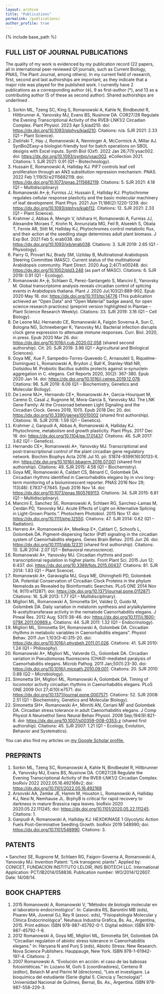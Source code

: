 ```yaml
---
layout: archive
title: "Publications"
permalink: /publications/
author_profile: true
---
```


{% include base_path %}

## FULL LIST OF JOURNAL PUBLICATIONS
The quality of my work is evidenced by my publication record (22 papers, all in international peer-reviewed Q1 journals, such as Current Biology, PNAS, The Plant Journal, among others). In my current field of research, first, second and last authorships are important, as they indicate that a major role was played for the published work. I currently have 2 publications as a corresponding author (╪), 9 as first-author (*), and 13 as a contributing author (5 of these as second author). Shared authorships are underlined . 

1.	Sorkin ML, Tzeng SC, King S, Romanowski A, Kahle N, Bindbeutel R, Hiltbrunner A, Yanovsky MJ, Evans BS, Nusinow DA. COR27/28 Regulate the Evening Transcriptional Activity of the RVE8-LNK1/2 Circadian Complex. Plant Physiol. 2023 Apr 5;kiad210. doi: https://dx.doi.org/10.1093/plphys/kiad210. Citations: n/a. SJR 2021: 2.33 (Q1 – Plant Science).
2.	Zieliński T, Hay J, Romanowski A, Nenninger A, McCormick A, Millar AJ. SynBio2Easy-a biologist-friendly tool for batch operations on SBOL designs with Excel inputs. Synth Biol (Oxf). 2022 Jan 26;7(1):ysac002. doi: https://dx.doi.org/10.1093/synbio/ysac002. eCollection 2021. Citations: 1. SJR 2021: 0.91 (Q1 – Biotechnology).
3.	Hussain E, Romanowski A, Halliday KJ. PIF7 controls leaf cell proliferation through an AN3 substitution repression mechanism. PNAS. 2022 Feb 1;119(5):e2115682119. doi: https://dx.doi.org/10.1073/pnas.2115682119. Citations: 5. SJR 2021: 4.18 (Q1 – Multidisciplinary)
4.	Romanowski A*,╪, Furniss JJ, Hussain E, Halliday KJ. Phytochrome regulates cellular response plasticity and the basic molecular machinery of leaf development. Plant Phys. 2021 Jun 11;186(2):1220-1239. doi: https://dx.doi.org/10.1093/plphys/kiab112. Citations: 12. SJR 2021: 2.33 (Q1 – Plant Science).
5.	Krahmer J, Abbas A, Mengin V, Ishihara H, Romanowski A, Furniss JJ, Alexandre Moraes T, Krohn N, Annunziata MG, Feil R, Alseekh S, Obata T, Fernie AR, Stitt M, Halliday KJ, Phytochromes control metabolic flux, and their action at the seedling stage determines adult plant biomass. J Exp Bot. 2021 Feb 5; erab038. doi: https://dx.doi.org/10.1093/jxb/erab038. Citations: 3. SJR 2019: 2.65 (Q1 - Physiology). 
6.	Parry G, Provart NJ, Brady SM, Uzilday B, Multinational Arabidopsis Steering Committee (MASC). Current status of the multinational Arabidopsis community. Plant Direct. 2020 Aug 2;4(7):e00248. doi: https://dx.doi.org/10.1002/pld3.248 (as part of MASC). Citations: 6. SJR 2019: 0.91 (Q1 - Ecology).
7.	Romanowski A*,╪, Schlaen G, Perez-Santangelo S, Mancini E, Yanovsky M. Global transcriptome analysis reveals circadian control of splicing events in Arabidopsis thaliana. Plant J.  2020 Jul;103(2):889-902. Epub 2020 May 18. doi: https://dx.doi.org/10.1111/tpj.14776 (This publication achieved an “Open Data” and “Open Material” badge award, for open science research practices) (preprint version highlighted in Plantae – Plant Science Research Weekly). Citations: 33. SJR 2019: 3.16 (Q1 – Cell Biology). 
8.	De Leone MJ, Hernando CE, Romanowski A, Faigón Soverna A, Sun C, Bologna NG, Schneeberger K, Yanovsky MJ. Bacterial infection disrupts clock gene expression to attenuate immune responses. Curr. Biol. 2020, in press. Epub 2020 Mar 26. doi: https://dx.doi.org/10.1016/j.cub.2020.02.058 (shared second authorship). Cit: 20. SJR 2019: 3.96 (Q1 – Agricultural and Biological Sciences).
9.	Goya ME, Xue F, Sampedro-Torres-Quevedo C, Arnaouteli S, Riquelme-Dominguez L, Romanowski A, Brydon J, Ball K, Stanley-Wall NR, Doitsidou M. Probiotic Bacillus subtilis protects against α-synuclein aggregation in C. elegans. Cell Reports 2020, 30(2): 367-380. Epub 2020 Jan 14. doi: https://dx.doi.org/10.1016/j.celrep.2019.12.078. Citations: 96. SJR 2019: 6.06 (Q1 – Biochemistry, Genetics and Molecular Biology).
10.	De Leone MJ*, Hernando CE*, Romanowski A*, Garcia-Hourquet M, Careno D, Casal J, Rugnone M, Mora-Garcia S, Yanovsky MJ. The LNK Gene Family: At the Crossroad between Light Signaling and the Circadian Clock. Genes 2019, 10(1). Epub 2018 Dec 20. doi: https://dx.doi.org/10.3390/genes10010002 (shared first authorship). Citations: 16. SJR 2018: 1.59 (Q1 – Genetics).
11.	Krahmer J, Ganpudi A, Abbas A, Romanowski A, Halliday KJ. Phytochrome, metabolism and growth plasticity. Plant Phys. 2017 Dec 18. doi: https://dx.doi.org/10.1104/pp.17.01437. Citations: 46. SJR 2017: 3.62 (Q1 – Genetics).
12.	Hernando CE*, Romanowski A*, Yanovsky MJ. Transcriptional and post-transcriptional control of the plant circadian gene regulatory network. Biochim Biophys Acta 2016 Jul 10. pii: S1874-9399(16)30133-X. doi: https://dx.doi.org/10.1016/j.bbagrm.2016.07.001 (shared first authorship). Citations: 49. SJR 2015: 4.58 (Q1 – Biochemistry).
13.	Goya ME, Romanowski A, Caldart CS, Bénard C, Golombek DA. Circadian rhythms identified in Caenorhabditis elegans by in vivo long-term monitoring of a bioluminescent reporter. PNAS 2016 Nov 29; 113(48): E7837-E7845. Epub 2016 Nov 14. doi: https://dx.doi.org/10.1073/pnas.1605769113. Citations: 34. SJR 2015: 6.81 (Q1 – Multidisciplinary).
14.	Mancini E, Sanchez SE, Romanowski A, Schlaen RG, Sanchez-Lamas M, Cerdán PD, Yanovsky MJ. Acute Effects of Light on Alternative Splicing in Light-Grown Plants.”. Photochem Photobiol. 2015 Nov 17. doi: https://dx.doi.org/10.1111/php.12550. Citations: 47. SJR 2014: 0.62 (Q1 – Radiation).
15.	Herrero A*, Romanowski A*, Meelkop E*, Caldart C, Schoofs L, Golombek DA. Pigment-dispersing factor (Pdf) signaling in the circadian system of Caenorhabditis elegans. Genes Brain Behav. 2015 Jun 26. doi: https://dx.doi.org/10.1111/gbb.12231 (shared first authorship). Citations: 10. SJR 2014: 2.07 (Q1 – Behavioral neuroscience).
16.	Romanowski A*, Yanovsky MJ. Circadian rhythms and post-transcriptional regulation in higher plants. Front Plant Sci. 2015 Jun 12; 6:437. doi: https://dx.doi.org/10.3389/fpls.2015.00437. Citations: 81. SJR 2014: 1.83 (Q1 – Plant Scence).
17.	Romanowski A*, Garavaglia MJ, Goya ME, Ghiringhelli PD, Golombek DA. Potential Conservation of Circadian Clock Proteins in the phylum Nematoda as Revealed by Bioinformatic Searches. PLoS ONE 2014 Nov 14; 9(11):e112871; doi: https://dx.doi.org/10.1371/journal.pone.0112871. Citations: 16. SJR 2013: 1.77 (Q1 – Multidisciplinary).
18.	Migliori ML, Romanowski A, Simonetta SH, Valdez D, Guido M, Golombek DA. Daily variation in melatonin synthesis and arylalkylamine N-acetyltransferase activity in the nematode Caenorhabditis elegans. J Pineal Res. 2012 Aug; 53(1):38-46. doi: https://dx.doi.org/10.1111/j.1600-079X.2011.00969.x. Citations: 44. SJR 2011: 1.32 (Q1 – Endocrinology).
19.	Migliori ML, Simonetta SH, Romanowski A, Golombek DA. Circadian rhythms in metabolic variables in Caenorhabditis elegans”. Physiol Behav. 2011 Jun 1;103(3-4):315-20. doi: https://dx.doi.org/10.1016/j.physbeh.2011.01.026. Citations: 41. SJR 2010: 1.24 (Q1 – Philosophy).
20.	Romanowski A*, Migliori ML, Valverde CL, Golombek DA. Circadian variation in Pseudomonas fluorescens (CHA0)-mediated paralysis of Caenorhabditis elegans. Microb Pathog. 2011 Jan;50(1):23-30. doi: https://dx.doi.org/10.1016/j.micpath.2010.09.001. Citations: 20. SJR 2010: 0.88 (Q2 – Microbiology).
21.	Simonetta SH, Migliori ML, Romanowski A, Golombek DA. Timing of locomotor activity circadian rhythms in Caenorhabditis elegans. PLoS ONE 2009 Oct 27;4(10):e7571. doi: https://dx.doi.org/10.1371/journal.pone.0007571. Citations: 52. SJR 2008: 2.51 (Q1 – Biochemistry, Genetics and Molecular Biology).
22.	Simonetta SH*, Romanowski A*, Minniti AN, Ceriani MF and Golombek DA. Circadian stress tolerance in adult Caenorhabditis elegans. J Comp Physiol A Neuroethol Sens Neural Behav Physiol. 2008 Sep;194(9):821-8. doi: https://dx.doi.org/10.1007/s00359-008-0353-z (shared first authorship). Citations: 45. SJR 2007: 1.21 (Q1 – Ecology, Evolution, Behavior and Systematics).

You can also find my articles on <u><a href="https://scholar.google.com/citations?user=inSJ7L4AAAAJ&hl=en&oi=ao">my Google Scholar profile</a>.</u>

## PREPRINTS
1.	Sorkin ML, Tzeng SC, Romanowski A, Kahle N, Bindbeutel R, Hiltbrunner A, Yanovsky MJ, Evans BS, Nusinow DA. COR27/28 Regulate the Evening Transcriptional Activity of the RVE8-LNK1/2 Circadian Complex. bioRxiv 2022 2022.05.16.492168v2; doi: https://dx.doi.org/10.1101/2022.05.16.492168
2.	Arsovski AA, Zemke JE, Hamm M, Houston L, Romanowski A, Halliday KJ, Nesi N, Nemhause JL. BrphyB is critical for rapid recovery to darkness in mature Brassica rapa leaves. bioRxiv 2020 2020.05.22.111245; doi: https://dx.doi.org/10.1101/2020.05.22.111245. Citations: 1.
3.	Ganpudi A, Romanowski A, Halliday KJ. HEXOKINASE 1 Glycolytic Action Fuels Post-Germinative Seedling Growth. bioRxiv 2019 548990; doi: https://dx.doi.org/10.1101/548990. Citations: 3.

## PATENTS
•	Sanchez SE, Rugnone M, Schlaen RG, Faigon-Soverna A, Romanowski A, Yanovsky MJ. Invention Patent: “Lnk transgenic plants”. Applied by: CONICET, FUNDACION INSTITUTO LELOIR, INIS BIOTECH LLC. International Application: PCT/IB2014/058836. Publication number: WO/2014/122607. Date: 14/08/14.

## BOOK CHAPTERS
1.	2015 Romanowski A, Romanowski V, “Métodos de biología molecular en el laboratorio endocrinológico”. In: Calandra RS, Barontini MB (eds), Pisarev MA, Juvenal GJ, Rey R (assoc. eds), “Fisiopatología Molecular y Clínica Endocrinológica”. Neuhaus Industria Gráfica, Bs. As., Argentina, 2015. Print edition: ISBN 978-987-45792-0-1. Digital edition: ISBN 978-987-45792-1-8.
2.	2012 Romanowski A, Goya ME, Migliori ML, Simonetta SH, Golombek DA “Circadian regulation of abiotic stress tolerance in Caenorhabditis elegans.” In: Haryana N and Punj S (eds), Abiotic Stress: New Research. Nova Science Publishers. Hauppauge, New York. ISBN 978-1-61942-197-4. Citations: 2.
3.	2007 Romanowski A. “Evolución en acción: el caso de las babosas fotosintéticas.” In: Lozano M, Goñi S (coordinadores), Centeno R (editor), Belaich M and Pierini M (directores), “Leis et investigare. La bioquímica del estudiante (Serie digital 5. Ciencia y Tecnología)”. Universidad Nacional de Quilmes, Bernal, Bs. As., Argentina. ISBN 978-987-558-229-3.
